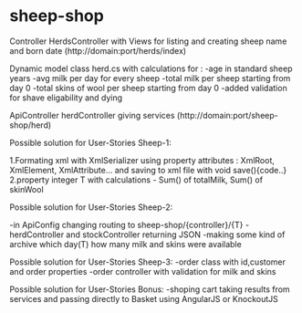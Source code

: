 # sheep-shop

Controller HerdsController with Views for listing and creating sheep name and born date (http://domain:port/herds/index)

Dynamic model class herd.cs with calculations for :
-age in standard sheep years 
-avg milk per day for every sheep
-total milk per sheep starting from day 0
-total skins of wool per sheep starting from day 0
-added validation for shave eligability and dying

ApiController herdController giving services (http://domain:port/sheep-shop/herd)




Possible solution for User-Stories Sheep-1:

1.Formating xml with XmlSerializer using property attributes : XmlRoot, XmlElement, XmlAttribute... and
saving to xml file with  void save(){code..}
2.property integer T with calculations - Sum() of totalMilk, Sum() of skinWool


Possible solution for User-Stories Sheep-2:

-in ApiConfig changing routing to sheep-shop/{controller}/{T}
-herdController and stockController returning JSON
-making some kind of archive which day(T) how many milk and skins were available

Possible solution for User-Stories Sheep-3:
-order class with id,customer and order properties
-order controller with validation for milk and skins

Possible solution for User-Stories Bonus:
-shoping cart taking results from services and passing directly to Basket using AngularJS or KnockoutJS
